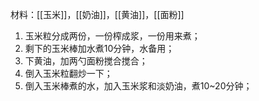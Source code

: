 材料：[[玉米]]，[[奶油]]，[[黄油]]，[[面粉]]


1. 玉米粒分成两份，一份榨成浆，一份用来煮；
2. 剩下的玉米棒加水煮10分钟，水备用；
3. 下黄油，加两勺面粉搅合搅合；
4. 倒入玉米粒翻炒一下；
5. 倒入玉米棒煮的水，加入玉米浆和淡奶油，煮10~20分钟；